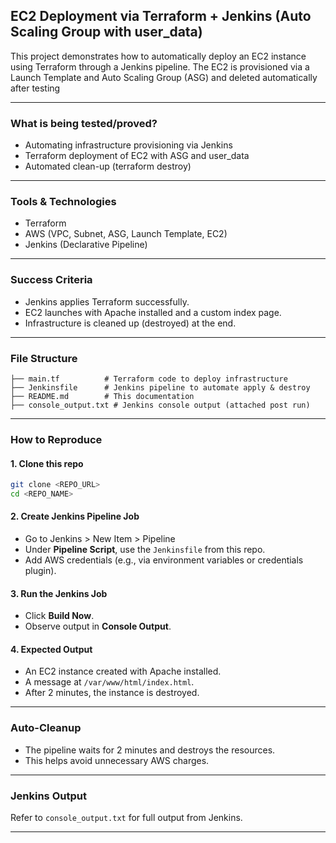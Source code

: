 ## EC2 Deployment via Terraform + Jenkins (Auto Scaling Group with user_data)

This project demonstrates how to automatically deploy an EC2 instance using Terraform through a Jenkins pipeline. The EC2 is provisioned via a Launch Template and Auto Scaling Group (ASG) and deleted automatically after testing

---

### What is being tested/proved?
- Automating infrastructure provisioning via Jenkins
- Terraform deployment of EC2 with ASG and user_data
- Automated clean-up (terraform destroy)

---

### Tools & Technologies
- Terraform
- AWS (VPC, Subnet, ASG, Launch Template, EC2)
- Jenkins (Declarative Pipeline)

---

### Success Criteria
- Jenkins applies Terraform successfully.
- EC2 launches with Apache installed and a custom index page.
- Infrastructure is cleaned up (destroyed) at the end.

---

### File Structure
```
├── main.tf          # Terraform code to deploy infrastructure
├── Jenkinsfile      # Jenkins pipeline to automate apply & destroy
├── README.md        # This documentation
├── console_output.txt # Jenkins console output (attached post run)
```

---

### How to Reproduce

#### 1. Clone this repo
```bash
git clone <REPO_URL>
cd <REPO_NAME>
```

#### 2. Create Jenkins Pipeline Job
- Go to Jenkins > New Item > Pipeline
- Under **Pipeline Script**, use the `Jenkinsfile` from this repo.
- Add AWS credentials (e.g., via environment variables or credentials plugin).

#### 3. Run the Jenkins Job
- Click **Build Now**.
- Observe output in **Console Output**.

#### 4. Expected Output
- An EC2 instance created with Apache installed.
- A message at `/var/www/html/index.html`.
- After 2 minutes, the instance is destroyed.

---

### Auto-Cleanup
- The pipeline waits for 2 minutes and destroys the resources.
- This helps avoid unnecessary AWS charges.

---

### Jenkins Output
Refer to `console_output.txt` for full output from Jenkins.

---
